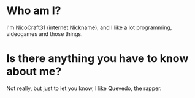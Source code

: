 # Who am I?

I'm NicoCraft31 (internet Nickname), and I like a lot programming, videogames and those things.

# Is there anything you have to know about me?

Not really, but just to let you know, I like Quevedo, the rapper.
